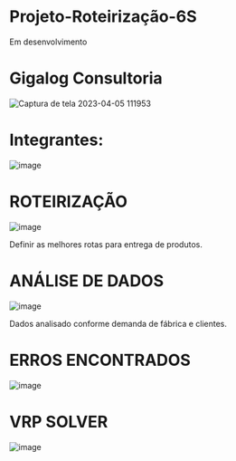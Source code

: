 # Projeto-Roteirização-6S
Em desenvolvimento
# Gigalog Consultoria
![Captura de tela 2023-04-05 111953](https://user-images.githubusercontent.com/128760874/231186365-5281e35b-86e7-443b-8e05-a67aecf7fc8e.png)
# Integrantes:
![image](https://user-images.githubusercontent.com/128760874/231226070-50387781-39bf-4e9f-a5a7-0c20f392c373.png)

# ROTEIRIZAÇÃO
![image](https://user-images.githubusercontent.com/128760874/233353930-638ba799-114e-4f74-991d-7f094f14d028.png)

Definir as melhores rotas para entrega de produtos.
# ANÁLISE DE DADOS
![image](https://user-images.githubusercontent.com/128760874/233354733-c81e816b-ed88-46a4-bb04-12be9ffc8f5a.png)

Dados analisado conforme demanda de fábrica e clientes.
# ERROS ENCONTRADOS
![image](https://user-images.githubusercontent.com/128760874/233355275-3ba7f2a1-bd2f-40c0-83d4-c81131228e71.png)
# VRP SOLVER
![image](https://user-images.githubusercontent.com/128760874/233357821-238e8d58-051d-4bf0-88a6-7ffb3d34982f.png)




